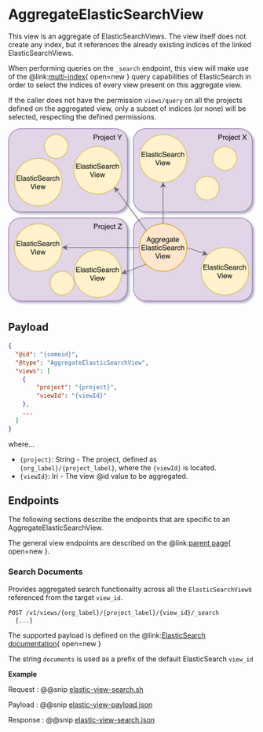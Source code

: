 # AggregateElasticSearchView

This view is an aggregate of ElasticSearchViews. The view itself does not create any index, but it references the 
already existing indices of the linked ElasticSearchViews.

When performing queries on the `_search` endpoint, this view will make use of the 
@link:[multi-index](https://www.elastic.co/guide/en/elasticsearch/reference/current/multi-index.html){ open=new } query 
capabilities of ElasticSearch in order to select the indices of every view present on this aggregate view.

If the caller does not have the permission `views/query` on all the projects defined on the aggregated view, only a 
subset of indices (or none) will be selected, respecting the defined permissions.

![Aggregate ElasticSearchView](../assets/views/aggregate-view.png "Aggregate ElasticSearchView")

## Payload

```json
{
  "@id": "{someid}",
  "@type": "AggregateElasticSearchView",
  "views": [ 
    {
        "project": "{project}",
        "viewId": "{viewId}"
    },
    ...
  ]
}
```

where...
 
- `{project}`: String - The project, defined as `{org_label}/{project_label}`, where the `{viewId}` is located.
- `{viewId}`: Iri - The view @id value to be aggregated.

## Endpoints

The following sections describe the endpoints that are specific to an AggregateElasticSearchView.

The general view endpoints are described on the @link:[parent page](index.md#endpoints){ open=new }.

### Search Documents

Provides aggregated search functionality across all the `ElasticSearchView`s referenced from the target `view_id`.

```
POST /v1/views/{org_label}/{project_label}/{view_id}/_search
  {...}
```
The supported payload is defined on the 
@link:[ElasticSearch documentation](https://www.elastic.co/guide/en/elasticsearch/reference/current/search-request-body.html){ open=new }

The string `documents` is used as a prefix of the default ElasticSearch `view_id`

**Example**

Request
:   @@snip [elastic-view-search.sh](../assets/views/elastic-view-search.sh)

Payload
:   @@snip [elastic-view-payload.json](../assets/views/elastic-view-search-payload.json)

Response
:   @@snip [elastic-view-search.json](../assets/views/elastic-view-search.json)
